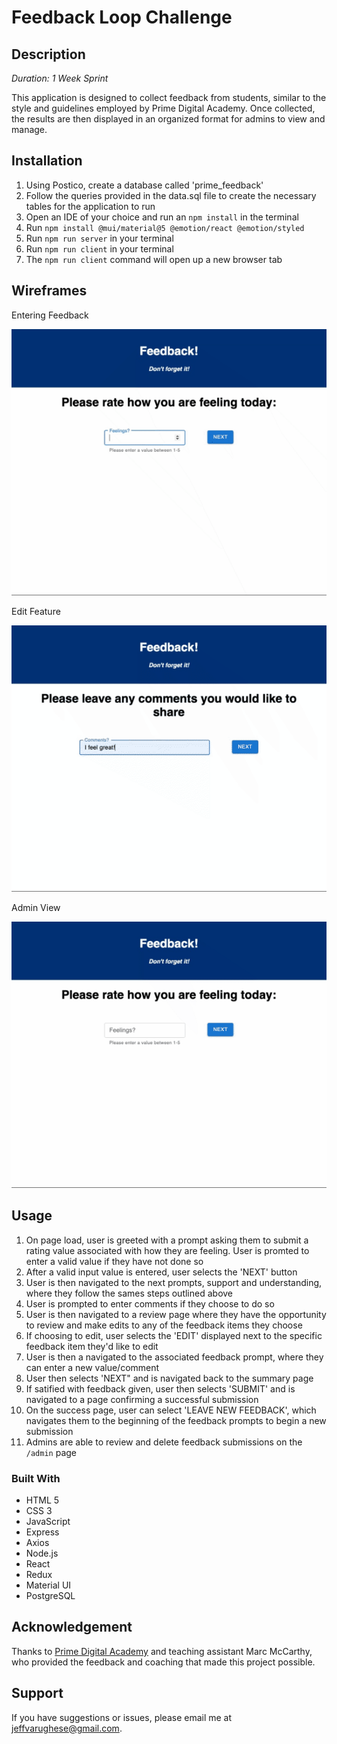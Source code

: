 # Feedback Loop Challenge

## Description

_Duration: 1 Week Sprint_

This application is designed to collect feedback from students, similar to the style and guidelines employed by Prime Digital Academy. Once collected, the results are then displayed in an organized format for admins to view and manage.

## Installation

1. Using Postico, create a database called 'prime_feedback'
2. Follow the queries provided in the data.sql file to create the necessary tables for the application to run
3. Open an IDE of your choice and run an `npm install` in the terminal
4. Run `npm install @mui/material@5 @emotion/react @emotion/styled` 
5. Run `npm run server` in your terminal
6. Run `npm run client` in your terminal
7. The `npm run client` command will open up a new browser tab 

## Wireframes

Entering Feedback

![Usage Part 1](/wireframes/part_1.gif)

Edit Feature

![Usage Part 2](/wireframes/part_2.gif)

Admin View

![Usage Part 3](/wireframes/part_3.gif)

## Usage

1. On page load, user is greeted with a prompt asking them to submit a rating value associated with how they are feeling. User is promted to enter a valid value if they have not done so 
2. After a valid input value is entered, user selects the 'NEXT' button
3. User is then navigated to the next prompts, support and understanding, where they follow the sames steps outlined above
4. User is prompted to enter comments if they choose to do so
5. User is then navigated to a review page where they have the opportunity to review and make edits to any of the feedback items they choose
6. If choosing to edit, user selects the 'EDIT' displayed next to the specific feedback item they'd like to edit 
7. User is then a navigated to the associated feedback prompt, where they can enter a new value/comment
8. User then selects 'NEXT" and is navigated back to the summary page
9. If satified with feedback given, user then selects 'SUBMIT' and is navigated to a page confirming a successful submission
10. On the success page, user can select 'LEAVE NEW FEEDBACK', which navigates them to the beginning of the feedback prompts to begin a new submission
11. Admins are able to review and delete feedback submissions on the `/admin` page

### Built With

- HTML 5
- CSS 3
- JavaScript
- Express
- Axios
- Node.js
- React
- Redux
- Material UI
- PostgreSQL

## Acknowledgement

Thanks to [Prime Digital Academy](www.primeacademy.io) and teaching assistant Marc McCarthy, who provided the feedback and coaching that made this project possible.

## Support

If you have suggestions or issues, please email me at [jeffvarughese@gmail.com](google.com).

